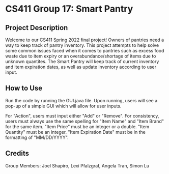 # CS411 Group 17: Smart Pantry

## Project Description
Welcome to our CS411 Spring 2022 final project! Owners of pantries need a way to keep track of pantry inventory. This project attempts to help solve some common issues faced when it comes to pantries such as excess food waste due to item expiry or an overabundance/shortage of items due to unknown quantites. The Smart Pantry will keep track of current inventory and item expiration dates, as well as update inventory according to user input.

## How to Use
Run the code by running the GUI.java file. Upon running, users will see a pop-up of a simple GUI which will allow for user inputs.

For "Action", users must input either "Add" or "Remove".
For consistency, users must always use the same spelling for "Item Name" and "Item Brand" for the same item.
"Item Price" must be an integer or a double.
"Item Quantity" must be an integer.
"Item Expiration Date" must be in the formatting of "MM/DD/YYYY".

## Credits
Group Members: Joel Shapiro, Lexi Pfalzgraf, Angela Tran, Simon Lu
